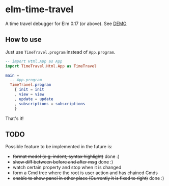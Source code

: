 # elm-time-travel

A time travel debugger for Elm 0.17 (or above). See [DEMO](http://jinjor.github.io/elm-time-travel/)

## How to use

Just use `TimeTravel.program` instead of `App.program`.

```elm
-- import Html.App as App
import TimeTravel.Html.App as TimeTravel

main =
  -- App.program
  TimeTravel.program
    { init = init
    , view = view
    , update = update
    , subscriptions = subscriptions
    }
```

That's it!


## TODO

Possible feature to be implemented in the future is:

* <strike>format model (e.g. indent, syntax highlight)</strike> done :)
* <strike>show diff between before and after msg</strike> done :)
* watch certain property and stop when it is changed
* form a Cmd tree where the root is user action and has chained Cmds
* <strike>enable to show panel in other place (Currently it is fixed to right)</strike> done :)
